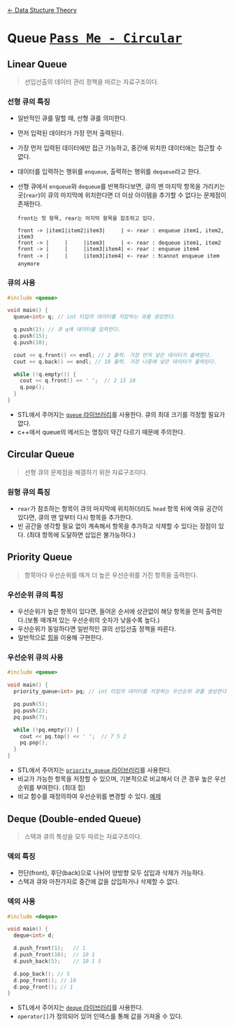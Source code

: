[← Data Stucture Theory](../README.md)

# Queue <kbd>[Pass Me - Circular](../../../sources/data_structures/queue/CircularQueue.h)</kbd>

## Linear Queue

>선입선출의 데이터 관리 정책을 따르는 자료구조이다.

### 선형 큐의 특징

- 일반적인 큐를 말할 때, 선형 큐를 의미한다.
- 먼저 입력된 데이터가 가장 먼저 출력된다.
- 가장 먼저 입력된 데이터에만 접근 가능하고, 중간에 위치한 데이터에는 접근할 수 없다.
- 데이터를 입력하는 행위를 `enqueue`, 출력하는 행위를 `dequeue`라고 한다.
- 선형 큐에서 `enqueue`와 `dequeue`를 반복하다보면, 큐의 맨 마지막 항목을 가리키는 곳(`rear`)이 큐의 마지막에 위치한다면 더 이상 아이템을 추가할 수 없다는 문제점이 존재한다.

  ```text
  front는 첫 항목, rear는 마지막 항목을 참조하고 있다.

  front -> |item1|item2|item3|     | <- rear : enqueue item1, item2, item3
  front -> |     |     |item3|     | <- rear : dequeue item1, item2
  front -> |     |     |item3|item4| <- rear : enqueue item4
  front -> |     |     |item3|item4| <- rear : ❗️cannot enqueue item anymore
  ```

### 큐의 사용

```cpp
#include <queue>

void main() {
  queue<int> q; // int 타입의 데이터를 저장하는 큐를 생성한다.

  q.push(2); // 큐 q에 데이터를 입력한다.
  q.push(15);
  q.push(10);

  cout << q.front() << endl; // 2 출력. 가장 먼저 넣은 데이터가 출력된다.
  cout << q.back() << endl; // 10 출력. 가장 나중에 넣은 데이터가 출력된다.

  while (!q.empty()) {
    cout << q.front() << ' ';  // 2 15 10
    q.pop();
  }
}
```

- STL에서 주어지는 [`queue` 라이브러리](https://en.cppreference.com/w/cpp/container/queue)를 사용한다. 큐의 최대 크기를 걱정할 필요가 없다.
- c++에서 queue의 메서드는 명칭이 약간 다르기 때문에 주의한다.

## Circular Queue

>선형 큐의 문제점을 해결하기 위한 자료구조이다.

### 원형 큐의 특징

- `rear`가 참조하는 항목이 큐의 마지막에 위치하더라도 `head` 항목 뒤에 여유 공간이 있다면, 큐의 맨 앞부터 다시 항목을 추가한다.
- 빈 공간을 생각할 필요 없이 계속해서 항목을 추가하고 삭제할 수 있다는 장점이 있다. (최대 항목에 도달하면 삽입은 불가능하다.)

## Priority Queue

> 항목마다 우선순위를 매겨 더 높은 우선순위를 가진 항목을 출력한다.

### 우선순위 큐의 특징

- 우선순위가 높은 항목이 있다면, 들어온 순서에 상관없이 해당 항목을 먼저 출력한다.(보통 매개져 있는 우선순위의 숫자가 낮을수록 높다.)
- 우선순위가 동일하다면 일반적인 큐의 선입선출 정책을 따른다.
- 일반적으로 [힙](../Heap/README.md)을 이용해 구현한다.

### 우선순위 큐의 사용

```cpp
#include <queue>

void main() {
  priority_queue<int> pq; // int 타입의 데이터를 저장하는 우선순위 큐를 생성한다.

  pq.push(5);
  pq.push(2);
  pq.push(7);

  while (!pq.empty()) {
    cout << pq.top() << ' ';  // 7 5 2
    pq.pop();
  }
}
```

- STL에서 주어지는 [`priority_queue` 라이브러리](https://en.cppreference.com/w/cpp/container/priority_queue)를 사용한다.
- 비교가 가능한 항목을 저장할 수 있으며, 기본적으로 비교해서 더 큰 경우 높은 우선순위를 부여한다. (최대 힙)
- 비교 함수를 재정의하여 우선순위를 변경할 수 있다. [예제](./priority_queue.cc)

## Deque (Double-ended Queue)
> 스택과 큐의 특성을 모두 따르는 자료구조이다.

### 덱의 특징

- 전단(front), 후단(back)으로 나뉘어 양방향 모두 삽입과 삭제가 가능하다.
- 스택과 큐와 마찬가지로 중간에 값을 삽입하거나 삭제할 수 없다.

### 덱의 사용

```cpp
#include <deque>

void main() {
  deque<int> d;

  d.push_front(1);   // 1
  d.push_front(10);  // 10 1
  d.push_back(5);    // 10 1 5

  d.pop_back(); // 5
  d.pop_front(); // 10
  d.pop_front(); // 1
}
```

- STL에서 주어지는 [`deque` 라이브러리](https://en.cppreference.com/w/cpp/container/deque)를 사용한다.
- `operator[]`가 정의되어 있어 인덱스를 통해 값을 가져올 수 있다.
